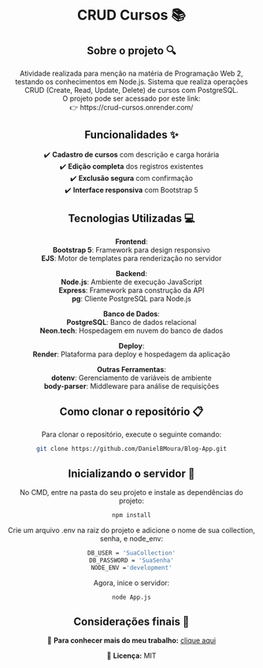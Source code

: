 <div align="center">
<h1 align="center">  CRUD Cursos 📚 </h1>

## Sobre o projeto 🔍

<p align="center">
Atividade realizada para menção na matéria de Programação Web 2, testando os conhecimentos em Node.js. Sistema que realiza operações CRUD (Create, Read, Update, Delete) de cursos com PostgreSQL.<br>
O projeto pode ser acessado por este link: <br>
👉 https://crud-cursos.onrender.com/
</p>

## Funcionalidades ✨

✔️ **Cadastro de cursos** com descrição e carga horária  
✔️ **Edição completa** dos registros existentes  
✔️ **Exclusão segura** com confirmação  
✔️ **Interface responsiva** com Bootstrap 5 

## Tecnologias Utilizadas 💻

**Frontend**:  
 **Bootstrap 5**: Framework para design responsivo  
 **EJS**: Motor de templates para renderização no servidor

**Backend**:  
 **Node.js**: Ambiente de execução JavaScript  
 **Express**: Framework para construção da API  
 **pg**: Cliente PostgreSQL para Node.js

**Banco de Dados**:  
 **PostgreSQL**: Banco de dados relacional  
 **Neon.tech**: Hospedagem em nuvem do banco de dados

**Deploy**:  
 **Render**: Plataforma para deploy e hospedagem da aplicação

**Outras Ferramentas**:  
 **dotenv**: Gerenciamento de variáveis de ambiente  
 **body-parser**: Middleware para análise de requisições

## Como clonar o repositório 📋

Para clonar o repositório, execute o seguinte comando:

```bash
git clone https://github.com/DanielBMoura/Blog-App.git
```

## Inicializando o servidor 🚀

No CMD, entre na pasta do seu projeto e instale as dependências do projeto:
```bash
npm install
```

Crie um arquivo .env na raiz do projeto e adicione o nome de sua collection, senha, e node_env:
```bash
DB_USER = 'SuaCollection'
DB_PASSWORD = 'SuaSenha'
NODE_ENV ='development'
```

Agora, inice o servidor:
```bash
node App.js
```

## Considerações finais 📝

🔗 **Para conhecer mais do meu trabalho:** [clique aqui](https://www.linkedin.com/in/daniel-borazo-de-moura-b4a995356/)

📜 **Licença:** MIT

 </div>
